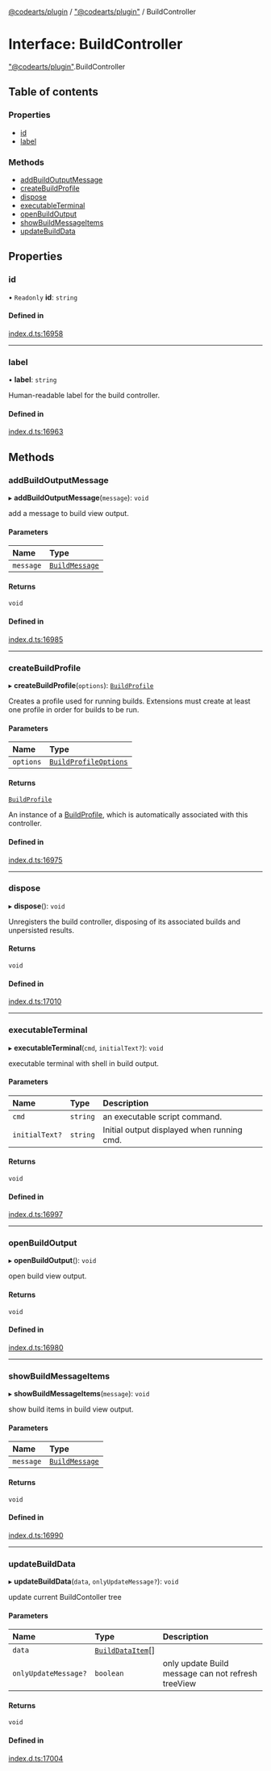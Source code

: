 [@codearts/plugin](../README.md) / ["@codearts/plugin"](../modules/_codearts_plugin_.md) / BuildController

# Interface: BuildController

["@codearts/plugin"](../modules/_codearts_plugin_.md).BuildController

## Table of contents

### Properties

- [id](codearts_plugin_.BuildController.md#id)
- [label](codearts_plugin_.BuildController.md#label)

### Methods

- [addBuildOutputMessage](codearts_plugin_.BuildController.md#addbuildoutputmessage)
- [createBuildProfile](codearts_plugin_.BuildController.md#createbuildprofile)
- [dispose](codearts_plugin_.BuildController.md#dispose)
- [executableTerminal](codearts_plugin_.BuildController.md#executableterminal)
- [openBuildOutput](codearts_plugin_.BuildController.md#openbuildoutput)
- [showBuildMessageItems](codearts_plugin_.BuildController.md#showbuildmessageitems)
- [updateBuildData](codearts_plugin_.BuildController.md#updatebuilddata)

## Properties

### id

• `Readonly` **id**: `string`

#### Defined in

[index.d.ts:16958](https://github.com/xyz-fish/cloudide-plugin-api/blob/9927cd6/index.d.ts#L16958)

___

### label

• **label**: `string`

Human-readable label for the build controller.

#### Defined in

[index.d.ts:16963](https://github.com/xyz-fish/cloudide-plugin-api/blob/9927cd6/index.d.ts#L16963)

## Methods

### addBuildOutputMessage

▸ **addBuildOutputMessage**(`message`): `void`

add a message to build view output.

#### Parameters

| Name | Type |
| :------ | :------ |
| `message` | [`BuildMessage`](codearts_plugin_.BuildMessage.md) |

#### Returns

`void`

#### Defined in

[index.d.ts:16985](https://github.com/xyz-fish/cloudide-plugin-api/blob/9927cd6/index.d.ts#L16985)

___

### createBuildProfile

▸ **createBuildProfile**(`options`): [`BuildProfile`](codearts_plugin_.BuildProfile.md)

Creates a profile used for running builds. Extensions must create
at least one profile in order for builds to be run.

#### Parameters

| Name | Type |
| :------ | :------ |
| `options` | [`BuildProfileOptions`](codearts_plugin_.BuildProfileOptions.md) |

#### Returns

[`BuildProfile`](codearts_plugin_.BuildProfile.md)

An instance of a [BuildProfile](codearts_plugin_.BuildProfile.md), which is automatically
associated with this controller.

#### Defined in

[index.d.ts:16975](https://github.com/xyz-fish/cloudide-plugin-api/blob/9927cd6/index.d.ts#L16975)

___

### dispose

▸ **dispose**(): `void`

Unregisters the build controller, disposing of its associated builds
and unpersisted results.

#### Returns

`void`

#### Defined in

[index.d.ts:17010](https://github.com/xyz-fish/cloudide-plugin-api/blob/9927cd6/index.d.ts#L17010)

___

### executableTerminal

▸ **executableTerminal**(`cmd`, `initialText?`): `void`

executable terminal with shell in build output.

#### Parameters

| Name | Type | Description |
| :------ | :------ | :------ |
| `cmd` | `string` | an executable script command. |
| `initialText?` | `string` | Initial output displayed when running cmd. |

#### Returns

`void`

#### Defined in

[index.d.ts:16997](https://github.com/xyz-fish/cloudide-plugin-api/blob/9927cd6/index.d.ts#L16997)

___

### openBuildOutput

▸ **openBuildOutput**(): `void`

open build view output.

#### Returns

`void`

#### Defined in

[index.d.ts:16980](https://github.com/xyz-fish/cloudide-plugin-api/blob/9927cd6/index.d.ts#L16980)

___

### showBuildMessageItems

▸ **showBuildMessageItems**(`message`): `void`

show build items in build view output.

#### Parameters

| Name | Type |
| :------ | :------ |
| `message` | [`BuildMessage`](codearts_plugin_.BuildMessage.md) |

#### Returns

`void`

#### Defined in

[index.d.ts:16990](https://github.com/xyz-fish/cloudide-plugin-api/blob/9927cd6/index.d.ts#L16990)

___

### updateBuildData

▸ **updateBuildData**(`data`, `onlyUpdateMessage?`): `void`

update current BuildContoller tree

#### Parameters

| Name | Type | Description |
| :------ | :------ | :------ |
| `data` | [`BuildDataItem`](codearts_plugin_.BuildDataItem.md)[] |  |
| `onlyUpdateMessage?` | `boolean` | only update Build message can not refresh treeView |

#### Returns

`void`

#### Defined in

[index.d.ts:17004](https://github.com/xyz-fish/cloudide-plugin-api/blob/9927cd6/index.d.ts#L17004)
